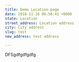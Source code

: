 ```yaml
---
title: Demo Location page
date: 2018-11-16 06:56:41 +0000
state: Location
street_address: Location address
city: City address
slug: test
new_address: test address

---
```

DFSgdfgdfgdfg